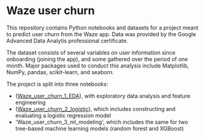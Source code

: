 # Waze user churn

This repository contains Python notebooks and datasets for a project meant to predict user churn from the Waze app. Data was provided by the Google Advanced Data Analytis professional certificate.

The dataset consists of several variables on user information since onboarding (joining the app), and some gathered over the period of one month. Major packages used to conduct this analysis include Matplotlib, NumPy, pandas, scikit-learn, and seaborn. 

The project is split into three notebooks:

* ([Waze_user_churn_1_EDA](https://github.com/davkosc/project-portfolio/blob/main/Waze_user_churn_1_EDA.ipynb)), with exploratory data analysis and feature engineering
* ([Waze_user_churn_2_logistic](https://github.com/davkosc/project-portfolio/blob/main/Waze_user_churn_2_logistic.ipynb)), which includes constructing and evaluating a logistic regression model
* 'Waze_user_churn_3_ml_modeling', which includes the same for two tree-based machine learning models (random forest and XGBoost)
